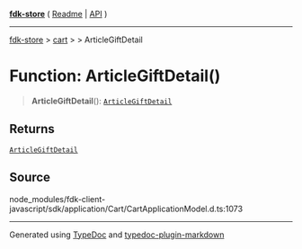 [**fdk-store**](../../../README.md) ( [Readme](../../../README.md) \| [API](../../../API.md) )

---

[fdk-store](../../../API.md) > [cart](../../README.md) > [<internal>](../README.md) > ArticleGiftDetail

# Function: ArticleGiftDetail()

> **ArticleGiftDetail**(): [`ArticleGiftDetail`](../type-aliases/type-alias.ArticleGiftDetail.md)

## Returns

[`ArticleGiftDetail`](../type-aliases/type-alias.ArticleGiftDetail.md)

## Source

node_modules/fdk-client-javascript/sdk/application/Cart/CartApplicationModel.d.ts:1073

---

Generated using [TypeDoc](https://typedoc.org/) and [typedoc-plugin-markdown](https://www.npmjs.com/package/typedoc-plugin-markdown)
